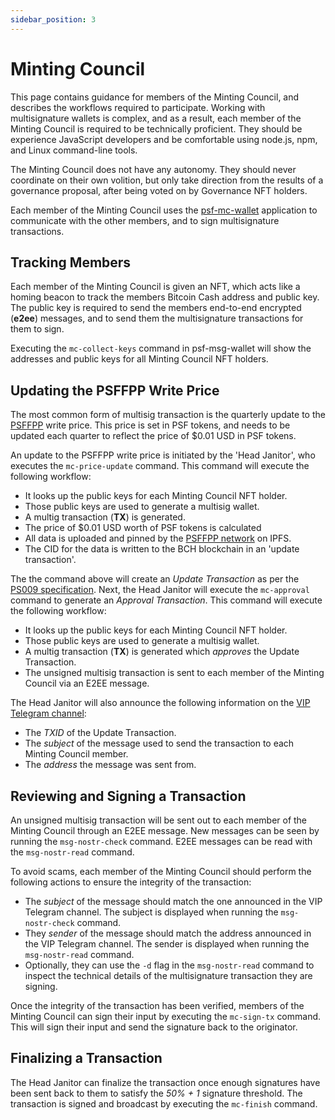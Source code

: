 ```yaml
---
sidebar_position: 3
---
```


# Minting Council
This page contains guidance for members of the Minting Council, and describes the workflows required to participate. Working with multisignature wallets is complex, and as a result, each member of the Minting Council is required to be technically proficient. They should be experience JavaScript developers and be comfortable using node.js, npm, and Linux command-line tools.

The Minting Council does not have any autonomy. They should never coordinate on their own volition, but only take direction from the results of a governance proposal, after being voted on by Governance NFT holders.

Each member of the Minting Council uses the [psf-mc-wallet](https://github.com/Permissionless-Software-Foundation/psf-mc-wallet) application to communicate with the other members, and to sign multisignature transactions.

## Tracking Members
Each member of the Minting Council is given an NFT, which acts like a homing beacon to track the members Bitcoin Cash address and public key. The public key is required to send the members end-to-end encrypted (**e2ee**) messages, and to send them the multisignature transactions for them to sign.

Executing the `mc-collect-keys` command in psf-msg-wallet will show the addresses and public keys for all Minting Council NFT holders.

## Updating the PSFFPP Write Price

The most common form of multisig transaction is the quarterly update to the [PSFFPP](https://psffpp.com) write price. This price is set in PSF tokens, and needs to be updated each quarter to reflect the price of $0.01 USD in PSF tokens.

An update to the PSFFPP write price is initiated by the 'Head Janitor', who executes the `mc-price-update` command. This command will execute the following workflow:

- It looks up the public keys for each Minting Council NFT holder.
- Those public keys are used to generate a multisig wallet.
- A multig transaction (**TX**) is generated.
- The price of $0.01 USD worth of PSF tokens is calculated
- All data is uploaded and pinned by the [PSFFPP network](https://psffpp.com) on IPFS.
- The CID for the data is written to the BCH blockchain in an 'update transaction'.

The the command above will create an *Update Transaction* as per the [PS009 specification](https://github.com/Permissionless-Software-Foundation/specifications/blob/master/ps009-multisig-approval.md). Next, the Head Janitor will execute the `mc-approval` command to generate an *Approval Transaction*. This command will execute the following workflow:

- It looks up the public keys for each Minting Council NFT holder.
- Those public keys are used to generate a multisig wallet.
- A multig transaction (**TX**) is generated which *approves* the Update Transaction.
- The unsigned multisig transaction is sent to each member of the Minting Council via an E2EE message.

The Head Janitor will also announce the following information on the [VIP Telegram channel](https://t.me/psf_vip):

- The *TXID* of the Update Transaction.
- The *subject* of the message used to send the transaction to each Minting Council member.
- The *address* the message was sent from.

## Reviewing and Signing a Transaction
An unsigned multisig transaction will be sent out to each member of the Minting Council through an E2EE message. New messages can be seen by running the `msg-nostr-check` command. E2EE messages can be read with the `msg-nostr-read` command.

To avoid scams, each member of the Minting Council should perform the following actions to ensure the integrity of the transaction:

- The *subject* of the message should match the one announced in the VIP Telegram channel. The subject is displayed when running the `msg-nostr-check` command.
- They *sender* of the message should match the address announced in the VIP Telegram channel. The sender is displayed when running the `msg-nostr-read` command.
- Optionally, they can use the `-d` flag in the `msg-nostr-read` command to inspect the technical details of the multisignature transaction they are signing.

Once the integrity of the transaction has been verified, members of the Minting Council can sign their input by executing the `mc-sign-tx` command. This will sign their input and send the signature back to the originator.

## Finalizing a Transaction
The Head Janitor can finalize the transaction once enough signatures have been sent back to them to satisfy the *50% + 1* signature threshold. The transaction is signed and broadcast by executing the `mc-finish` command.
